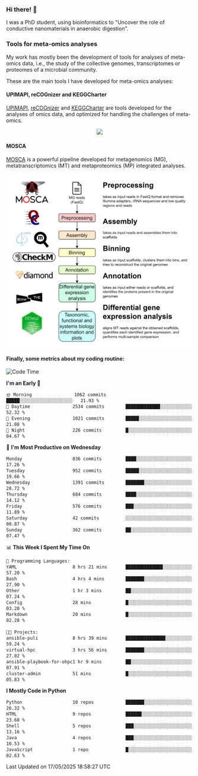 ### Hi there! 👋

I was a PhD student, using bioinformatics to "Uncover the role of conductive nanomaterials in anaerobic digestion".

### Tools for meta-omics analyses

My work has mostly been the development of tools for analyses of meta-omics data, i.e., the study of the collective genomes, transcriptomes or proteomes of a microbial community.

These are the main tools I have developed for meta-omics analyses:

#### UPIMAPI, reCOGnizer and KEGGCharter

[UPIMAPI](https://github.com/iquasere/UPIMAPI), [reCOGnizer](https://github.com/iquasere/reCOGnizer) and [KEGGCharter](https://github.com/iquasere/KEGGCharter) are tools developed for the analyses of omics data, and optimized for handling the challenges of meta-omics.

<p align="center">
    <img src="assets/annotation_paper.png">
</p>

#### MOSCA

[MOSCA](https://github.com/iquasere/MOSCA) is a powerful pipeline developed for metagenomics (MG), metatranscriptomics (MT) and metaproteomics (MP) integrated analyses.

<p align="center">
    <img src="assets/mosca_workflow.png" align="center" width="700">
</p>


#### Finally, some metrics about my coding routine:

<!--START_SECTION:waka-->
![Code Time](http://img.shields.io/badge/Code%20Time-936%20hrs%2027%20mins-blue)

**I'm an Early 🐤** 

```text
🌞 Morning                1062 commits        █████░░░░░░░░░░░░░░░░░░░░   21.93 % 
🌆 Daytime                2534 commits        █████████████░░░░░░░░░░░░   52.32 % 
🌃 Evening                1021 commits        █████░░░░░░░░░░░░░░░░░░░░   21.08 % 
🌙 Night                  226 commits         █░░░░░░░░░░░░░░░░░░░░░░░░   04.67 % 
```
📅 **I'm Most Productive on Wednesday** 

```text
Monday                   836 commits         ████░░░░░░░░░░░░░░░░░░░░░   17.26 % 
Tuesday                  952 commits         █████░░░░░░░░░░░░░░░░░░░░   19.66 % 
Wednesday                1391 commits        ███████░░░░░░░░░░░░░░░░░░   28.72 % 
Thursday                 684 commits         ████░░░░░░░░░░░░░░░░░░░░░   14.12 % 
Friday                   576 commits         ███░░░░░░░░░░░░░░░░░░░░░░   11.89 % 
Saturday                 42 commits          ░░░░░░░░░░░░░░░░░░░░░░░░░   00.87 % 
Sunday                   362 commits         ██░░░░░░░░░░░░░░░░░░░░░░░   07.47 % 
```


📊 **This Week I Spent My Time On** 

```text
💬 Programming Languages: 
YAML                     8 hrs 21 mins       ██████████████░░░░░░░░░░░   57.20 % 
Bash                     4 hrs 4 mins        ███████░░░░░░░░░░░░░░░░░░   27.90 % 
Other                    1 hr 3 mins         ██░░░░░░░░░░░░░░░░░░░░░░░   07.24 % 
Config                   28 mins             █░░░░░░░░░░░░░░░░░░░░░░░░   03.20 % 
Markdown                 20 mins             █░░░░░░░░░░░░░░░░░░░░░░░░   02.28 % 

🐱‍💻 Projects: 
ansible-puli             8 hrs 39 mins       ███████████████░░░░░░░░░░   59.24 % 
virtual-hpc              3 hrs 56 mins       ███████░░░░░░░░░░░░░░░░░░   27.02 % 
ansible-playbook-for-ohpc1 hr 9 mins         ██░░░░░░░░░░░░░░░░░░░░░░░   07.91 % 
cluster-admin            51 mins             █░░░░░░░░░░░░░░░░░░░░░░░░   05.83 % 
```

**I Mostly Code in Python** 

```text
Python                   10 repos            ███████░░░░░░░░░░░░░░░░░░   26.32 % 
HTML                     9 repos             ██████░░░░░░░░░░░░░░░░░░░   23.68 % 
Shell                    5 repos             ███░░░░░░░░░░░░░░░░░░░░░░   13.16 % 
Java                     4 repos             ███░░░░░░░░░░░░░░░░░░░░░░   10.53 % 
JavaScript               1 repo              █░░░░░░░░░░░░░░░░░░░░░░░░   02.63 % 
```




 Last Updated on 17/05/2025 18:58:27 UTC
<!--END_SECTION:waka-->
